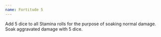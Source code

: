 ```yaml
---
name: Fortitude 5
---
```


Add 5 dice to all Stamina rolls for the purpose of soaking normal damage. Soak aggravated damage with 5 dice.